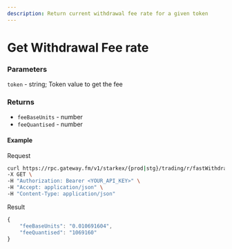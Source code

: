 ```yaml
---
description: Return current withdrawal fee rate for a given token  
---
```

# Get Withdrawal Fee rate

### **Parameters**
`token` - string; Token value to get the fee

### **Returns**
* `feeBaseUnits` - number
* `feeQuantised`  - number

#### **Example**

Request

```bash
curl https://rpc.gateway.fm/v1/starkex/{prod|stg}/trading/r/fastWithdrawalFee?token={token_value} \
-X GET \
-H "Authorization: Bearer <YOUR_API_KEY>" \
-H "Accept: application/json" \
-H "Content-Type: application/json"
```


Result

```javascript
{
    "feeBaseUnits": "0.010691604",
    "feeQuantised": "1069160"
}
